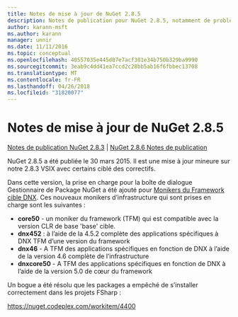 ```yaml
---
title: Notes de mise à jour de NuGet 2.8.5
description: Notes de publication pour NuGet 2.8.5, notamment de problèmes connus, des correctifs de bogues, les fonctionnalités ajoutées et dcr.
author: karann-msft
ms.author: karann
manager: unnir
ms.date: 11/11/2016
ms.topic: conceptual
ms.openlocfilehash: 40557035e445d07e7acf301e34b750b329ba9990
ms.sourcegitcommit: 3eab9c4dd41ea7ccd2c28bb5ab16f6fbbec13708
ms.translationtype: MT
ms.contentlocale: fr-FR
ms.lasthandoff: 04/26/2018
ms.locfileid: "31820077"
---
```

# <a name="nuget-285-release-notes"></a>Notes de mise à jour de NuGet 2.8.5

[Notes de publication NuGet 2.8.3](../release-notes/nuget-2.8.3.md) | [NuGet 2.8.6 Notes de publication](../release-notes/nuget-2.8.6.md)

NuGet 2.8.5 a été publiée le 30 mars 2015. Il est une mise à jour mineure sur notre 2.8.3 VSIX avec certains ciblé des correctifs.

Dans cette version, la prise en charge pour la boîte de dialogue Gestionnaire de Package NuGet a été ajouté pour [Monikers du Framework cible DNX](https://github.com/aspnet/dnx).  Ces nouveaux monikers d’infrastructure qui sont prises en charge sont les suivantes :

* **core50** - un moniker du framework (TFM) qui est compatible avec la version CLR de base 'base' cible.
* **dnx452** : à l’aide de la 4.5.2 complète des applications spécifiques à DNX TFM d’une version du framework
* **dnx46** - A TFM des applications spécifiques en fonction de DNX à l’aide de la version 4.6 complète de l’infrastructure
* **dnxcore50** - A TFM des applications spécifiques en fonction de DNX à l’aide de la version 5.0 de cœur du framework

Un bogue a été résolu que les packages a empêché de s’installer correctement dans les projets FSharp :

https://nuget.codeplex.com/workitem/4400